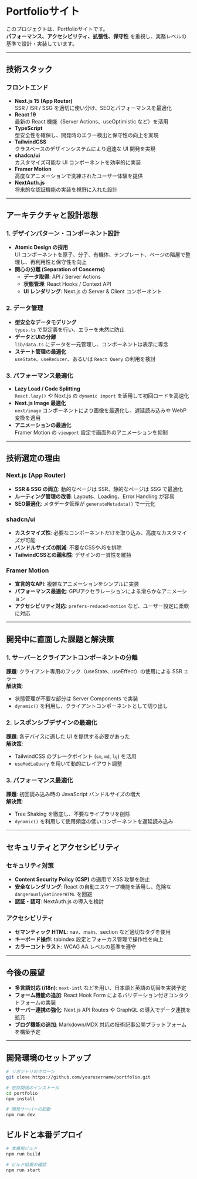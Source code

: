 # Portfolioサイト

このプロジェクトは、Portfolioサイトです。  
**パフォーマンス、アクセシビリティ、拡張性、保守性** を重視し、実務レベルの基準で設計・実装しています。

---

## 技術スタック

### フロントエンド
- **Next.js 15 (App Router)**  
  SSR / ISR / SSG を適切に使い分け、SEOとパフォーマンスを最適化
- **React 19**  
  最新の React 機能（Server Actions、useOptimistic など）を活用
- **TypeScript**  
  型安全性を確保し、開発時のエラー検出と保守性の向上を実現
- **TailwindCSS**  
  クラスベースのデザインシステムにより迅速な UI 開発を実現
- **shadcn/ui**  
  カスタマイズ可能な UI コンポーネントを効率的に実装
- **Framer Motion**  
  高度なアニメーションで洗練されたユーザー体験を提供
- **NextAuth.js**  
  将来的な認証機能の実装を視野に入れた設計

---

## アーキテクチャと設計思想

### 1. デザインパターン・コンポーネント設計
- **Atomic Design の採用**  
  UI コンポーネントを原子、分子、有機体、テンプレート、ページの階層で整理し、再利用性と保守性を向上
- **関心の分離 (Separation of Concerns)**  
  - **データ取得**: API / Server Actions
  - **状態管理**: React Hooks / Context API
  - **UI レンダリング**: Next.js の Server & Client コンポーネント

### 2. データ管理
- **型安全なデータモデリング**  
  `types.ts` で型定義を行い、エラーを未然に防止
- **データとUIの分離**  
  `lib/data.ts` にデータを一元管理し、コンポーネントは表示に専念
- **ステート管理の最適化**  
  `useState`、`useReducer`、あるいは `React Query` の利用を検討

### 3. パフォーマンス最適化
- **Lazy Load / Code Splitting**  
  `React.lazy()` や Next.js の `dynamic import` を活用して初回ロードを高速化
- **Next.js Image 最適化**  
  `next/image` コンポーネントにより画像を最適化し、遅延読み込みや WebP 変換を適用
- **アニメーションの最適化**  
  Framer Motion の `viewport` 設定で画面外のアニメーションを抑制

---

## 技術選定の理由

### Next.js (App Router)
- **SSR & SSG の両立**: 動的なページは SSR、静的なページは SSG で最適化
- **ルーティング管理の改善**: Layouts、Loading、Error Handling が容易
- **SEO最適化**: メタデータ管理が `generateMetadata()` で一元化

### shadcn/ui
- **カスタマイズ性**: 必要なコンポーネントだけを取り込み、高度なカスタマイズが可能
- **バンドルサイズの削減**: 不要なCSSやJSを排除
- **TailwindCSSとの親和性**: デザインの一貫性を維持

### Framer Motion
- **宣言的なAPI**: 複雑なアニメーションをシンプルに実装
- **パフォーマンス最適化**: GPUアクセラレーションによる滑らかなアニメーション
- **アクセシビリティ対応**: `prefers-reduced-motion` など、ユーザー設定に柔軟に対応

---

## 開発中に直面した課題と解決策

### 1. サーバーとクライアントコンポーネントの分離
**課題**: クライアント専用のフック（useState、useEffect）の使用による SSR エラー  
**解決策**:  
- 状態管理が不要な部分は Server Components で実装
- `dynamic()` を利用し、クライアントコンポーネントとして切り出し

### 2. レスポンシブデザインの最適化
**課題**: 各デバイスに適した UI を提供する必要があった  
**解決策**:  
- TailwindCSS のブレークポイント (`sm`, `md`, `lg`) を活用
- `useMediaQuery` を用いて動的にレイアウト調整

### 3. パフォーマンス最適化
**課題**: 初回読み込み時の JavaScript バンドルサイズの増大  
**解決策**:  
- Tree Shaking を徹底し、不要なライブラリを削除
- `dynamic()` を利用して使用頻度の低いコンポーネントを遅延読み込み

---

## セキュリティとアクセシビリティ

### セキュリティ対策
- **Content Security Policy (CSP)** の適用で XSS 攻撃を防止
- **安全なレンダリング**: React の自動エスケープ機能を活用し、危険な `dangerouslySetInnerHTML` を回避
- **認証・認可**: NextAuth.js の導入を検討

### アクセシビリティ
- **セマンティック HTML**: nav、main、section など適切なタグを使用
- **キーボード操作**: tabindex 設定とフォーカス管理で操作性を向上
- **カラーコントラスト**: WCAG AA レベルの基準を遵守

---

## 今後の展望
- **多言語対応 (i18n)**: `next-intl` などを用い、日本語と英語の切替を実装予定
- **フォーム機能の追加**: React Hook Form によるバリデーション付きコンタクトフォームの実装
- **サーバー連携の強化**: Next.js API Routes や GraphQL の導入でデータ連携を拡充
- **ブログ機能の追加**: Markdown/MDX 対応の技術記事公開プラットフォームを構築予定

---

## 開発環境のセットアップ

```bash
# リポジトリのクローン
git clone https://github.com/yourusername/portfolio.git

# 依存関係のインストール
cd portfolio
npm install

# 開発サーバーの起動
npm run dev
```

## ビルドと本番デプロイ

```bash
# 本番用ビルド
npm run build

# ビルド結果の確認
npm run start
```
